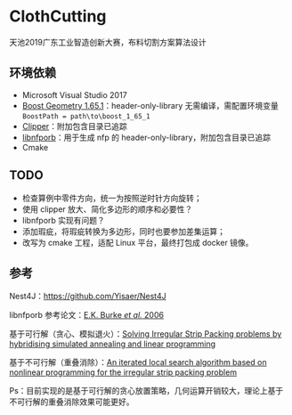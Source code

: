 # ClothCutting
天池2019广东工业智造创新大赛，布料切割方案算法设计



## 环境依赖

- Microsoft Visual Studio 2017
- [Boost Geometry 1.65.1](http://www.boost.org/doc/libs/1_65_1/libs/geometry/doc/html/index.html)：header-only-library 无需编译，需配置环境变量`BoostPath = path\to\boost_1_65_1`
- [Clipper](http://www.angusj.com/delphi/clipper.php)：附加包含目录已追踪
- [libnfporb](https://github.com/martinhansdk/libnfporb)：用于生成 nfp 的 header-only-library，附加包含目录已追踪
- Cmake



## TODO

- 检查算例中零件方向，统一为按照逆时针方向旋转；
- 使用 clipper 放大、简化多边形的顺序和必要性？
- libnfporb 实现有问题？
- 添加瑕疵，将瑕疵转换为多边形，同时也要参加差集运算；
- 改写为 cmake 工程，适配 Linux 平台，最终打包成 docker 镜像。



## 参考

Nest4J：https://github.com/Yisaer/Nest4J

libnfporb 参考论文：[E.K. Burke *et al.* 2006](http://citeseerx.ist.psu.edu/viewdoc/download?doi=10.1.1.440.379&rep=rep1&type=pdf)

基于可行解（贪心、模拟退火）：[Solving Irregular Strip Packing problems by hybridising simulated annealing and linear programming](https://www.sciencedirect.com/science/article/pii/S0377221704005879?via%3Dihub)

基于不可行解（重叠消除）：[An iterated local search algorithm based on nonlinear programming for the irregular strip packing problem](https://www.sciencedirect.com/science/article/pii/S1572528609000218?via%3Dihub)

Ps：目前实现的是基于可行解的贪心放置策略，几何运算开销较大，理论上基于不可行解的重叠消除效果可能更好。

